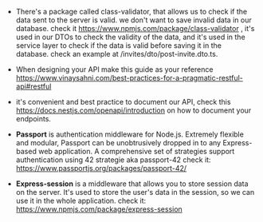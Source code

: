 

- There's a package called class-validator, that allows us to check if the data sent to the server is valid. we don't want to save invalid data in our database. 
check it https://www.npmjs.com/package/class-validator , it's used in our DTOs to check the validity of the data, and it's used in the service layer to check if the data is valid before saving it in the database. check an example at /invites/dto/post-invite.dto.ts. 


- When designing your API make this guide as your reference https://www.vinaysahni.com/best-practices-for-a-pragmatic-restful-api#restful


- it's convenient and best practice to document our API, check this https://docs.nestjs.com/openapi/introduction on how to document your endpoints.

- **Passport** is authentication middleware for Node.js. Extremely flexible and modular, Passport can be unobtrusively dropped in to any Express-based web application. A comprehensive set of strategies support authentication using 42 strategie aka passport-42 check it: https://www.passportjs.org/packages/passport-42/

- **Express-session** is a middleware that allows you to store session data on the server. It's used to store the user's data in the session, so we can use it in the whole application. check it: https://www.npmjs.com/package/express-session
